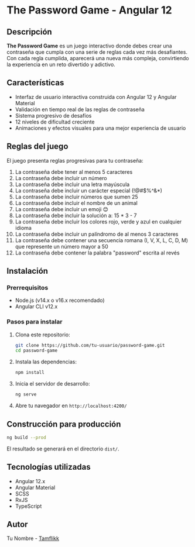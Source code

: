 # The Password Game - Angular 12

## Descripción

**The Password Game** es un juego interactivo donde debes crear una contraseña que cumpla con una serie de reglas cada vez más desafiantes. Con cada regla cumplida, aparecerá una nueva más compleja, convirtiendo la experiencia en un reto divertido y adictivo.

## Características

- Interfaz de usuario interactiva construida con Angular 12 y Angular Material
- Validación en tiempo real de las reglas de contraseña
- Sistema progresivo de desafíos
- 12 niveles de dificultad creciente
- Animaciones y efectos visuales para una mejor experiencia de usuario

## Reglas del juego

El juego presenta reglas progresivas para tu contraseña:

1. La contraseña debe tener al menos 5 caracteres
2. La contraseña debe incluir un número
3. La contraseña debe incluir una letra mayúscula
4. La contraseña debe incluir un carácter especial (!@#$%^&*)
5. La contraseña debe incluir números que sumen 25
6. La contraseña debe incluir el nombre de un animal
7. La contraseña debe incluir un emoji 😊
8. La contraseña debe incluir la solución a: 15 * 3 - 7
9. La contraseña debe incluir los colores rojo, verde y azul en cualquier idioma
10. La contraseña debe incluir un palíndromo de al menos 3 caracteres
11. La contraseña debe contener una secuencia romana (I, V, X, L, C, D, M) que represente un número mayor a 50
12. La contraseña debe contener la palabra "password" escrita al revés

## Instalación

### Prerrequisitos

- Node.js (v14.x o v16.x recomendado)
- Angular CLI v12.x

### Pasos para instalar

1. Clona este repositorio:
   ```bash
   git clone https://github.com/tu-usuario/password-game.git
   cd password-game
   ```

2. Instala las dependencias:
   ```bash
   npm install
   ```

3. Inicia el servidor de desarrollo:
   ```bash
   ng serve
   ```

4. Abre tu navegador en `http://localhost:4200/`

## Construcción para producción

```bash
ng build --prod
```

El resultado se generará en el directorio `dist/`.

## Tecnologías utilizadas

- Angular 12.x
- Angular Material
- SCSS
- RxJS
- TypeScript

## Autor

Tu Nombre - [Tamflikk](https://github.com/tamflikk)
